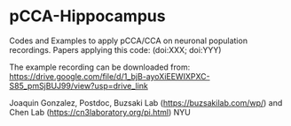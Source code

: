 # pCCA-Hippocampus
Codes and Examples to apply pCCA/CCA on neuronal population recordings. 
Papers applying this code: (doi:XXX; doi:YYY)

The example recording can be downloaded from: 
https://drive.google.com/file/d/1_bjB-ayoXiEEWIXPXC-S85_pmSjBUJ99/view?usp=drive_link

Joaquin Gonzalez, Postdoc, Buzsaki Lab (https://buzsakilab.com/wp/) and Chen Lab (https://cn3laboratory.org/pi.html) 
NYU
